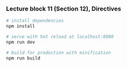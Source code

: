 ### Lecture block 11 (Section 12), Directives

``` bash
# install dependencies
npm install

# serve with hot reload at localhost:8080
npm run dev

# build for production with minification
npm run build
```